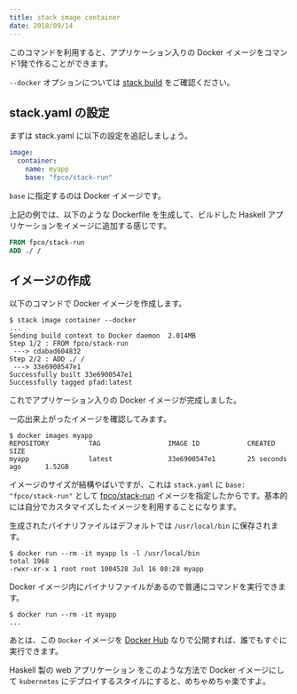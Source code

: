 ```yaml
---
title: stack image container
date: 2018/09/14
---
```


このコマンドを利用すると、アプリケーション入りの Docker イメージをコマンド1発で作ることができます。

`--docker` オプションについては [stack build](./build.html) をご確認ください。

## stack.yaml の設定

まずは stack.yaml に以下の設定を追記しましょう。

```yaml
image:
  container:
    name: myapp
    base: "fpco/stack-run"
```

`base` に指定するのは Docker イメージです。

上記の例では、以下のような Dockerfile を生成して、ビルドした Haskell アプリケーションをイメージに追加する感じです。

```dockerfile
FROM fpco/stack-run
ADD ./ /
```

## イメージの作成

以下のコマンドで Docker イメージを作成します。

```shell
$ stack image container --docker
...
Sending build context to Docker daemon  2.014MB
Step 1/2 : FROM fpco/stack-run
 ---> cdabad604832
Step 2/2 : ADD ./ /
 ---> 33e6900547e1
Successfully built 33e6900547e1
Successfully tagged pfad:latest
```

これでアプリケーション入りの Docker イメージが完成しました。

一応出来上がったイメージを確認してみます。

```shell
$ docker images myapp
REPOSITORY          TAG                 IMAGE ID            CREATED             SIZE
myapp               latest              33e6900547e1        25 seconds ago      1.52GB
```

イメージのサイズが結構やばいですが、これは `stack.yaml` に `base: "fpco/stack-run"` として [fpco/stack-run](https://hub.docker.com/r/fpco/stack-run/tags/) イメージを指定したからです。基本的には自分でカスタマイズしたイメージを利用することになります。

生成されたバイナリファイルはデフォルトでは `/usr/local/bin` に保存されます。

```shell
$ docker run --rm -it myapp ls -l /usr/local/bin
total 1968
-rwxr-xr-x 1 root root 1004528 Jul 16 08:28 myapp
```

Docker イメージ内にバイナリファイルがあるので普通にコマンドを実行できます。

```shell
$ docker run --rm -it myapp
...
```

あとは、この `Docker` イメージを [Docker Hub](https://hub.docker.com/) なりで公開すれば、誰でもすぐに実行できます。

Haskell 製の web アプリケーション をこのような方法で Docker イメージにして `kubernetes` にデプロイするスタイルにすると、めちゃめちゃ楽ですよ。